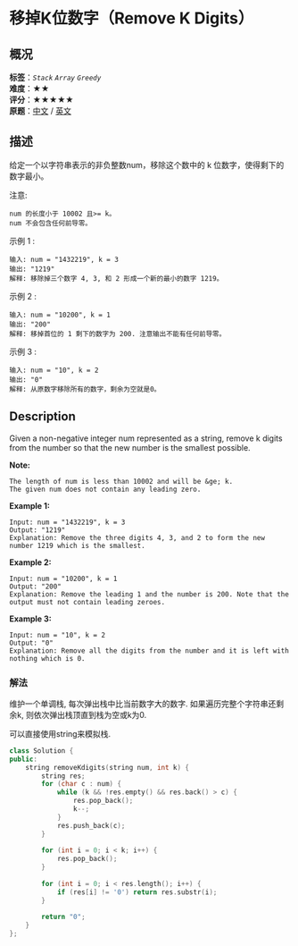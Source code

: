 # 移掉K位数字（Remove K Digits）
## 概况
**标签**：*`Stack`*  *`Array`*  *`Greedy`*<br>
**难度**：★★<br>
**评分**：★★★★★<br>
**原题**：[中文](https://leetcode-cn.com/problems/remove-k-digits) / [英文](https://leetcode.com/problems/remove-k-digits)
## 描述

给定一个以字符串表示的非负整数num，移除这个数中的 k 位数字，使得剩下的数字最小。



注意:





	num 的长度小于 10002 且>= k。
	num 不会包含任何前导零。





示例 1 :




```
输入: num = "1432219", k = 3
输出: "1219"
解释: 移除掉三个数字 4, 3, 和 2 形成一个新的最小的数字 1219。
```




示例 2 :




```
输入: num = "10200", k = 1
输出: "200"
解释: 移掉首位的 1 剩下的数字为 200. 注意输出不能有任何前导零。
```




示例 3 :




```
输入: num = "10", k = 2
输出: "0"
解释: 从原数字移除所有的数字，剩余为空就是0。
```



## Description

Given a non-negative integer num represented as a string, remove k digits from the number so that the new number is the smallest possible.


**Note:**

    The length of num is less than 10002 and will be &ge; k.
    The given num does not contain any leading zero.









**Example 1:**

```
Input: num = "1432219", k = 3
Output: "1219"
Explanation: Remove the three digits 4, 3, and 2 to form the new number 1219 which is the smallest.
```






**Example 2:**

```
Input: num = "10200", k = 1
Output: "200"
Explanation: Remove the leading 1 and the number is 200. Note that the output must not contain leading zeroes.
```






**Example 3:**

```
Input: num = "10", k = 2
Output: "0"
Explanation: Remove all the digits from the number and it is left with nothing which is 0.
```


### 解法
维护一个单调栈, 每次弹出栈中比当前数字大的数字. 如果遍历完整个字符串还剩余k, 则依次弹出栈顶直到栈为空或k为0.
 
可以直接使用string来模拟栈.

```c++
class Solution {
public:
    string removeKdigits(string num, int k) {
        string res;
        for (char c : num) {
            while (k && !res.empty() && res.back() > c) {
                res.pop_back();
                k--;
            }
            res.push_back(c);
        }
        
        for (int i = 0; i < k; i++) {
            res.pop_back();    
        }
        
        for (int i = 0; i < res.length(); i++) {
            if (res[i] != '0') return res.substr(i);
        }
        
        return "0";
    }
};
```